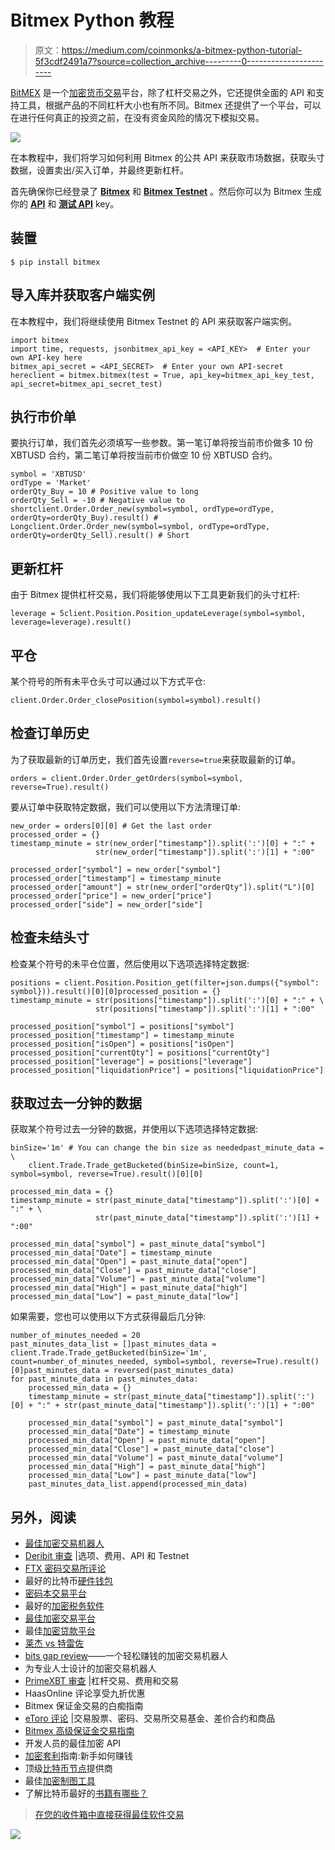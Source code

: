 # Bitmex Python 教程

> 原文：<https://medium.com/coinmonks/a-bitmex-python-tutorial-5f3cdf2491a7?source=collection_archive---------0----------------------->

[BitMEX](https://blog.coincodecap.com/go/bitmex) 是一个[加密货币交易](https://blog.coincodecap.com/tag/crypto-trading/)平台，除了杠杆交易之外，它还提供全面的 API 和支持工具，根据产品的不同杠杆大小也有所不同。Bitmex 还提供了一个平台，可以在进行任何真正的投资之前，在没有资金风险的情况下模拟交易。

![](img/a6aa554e81281943fe23b1be4fa12a05.png)

在本教程中，我们将学习如何利用 Bitmex 的公共 API 来获取市场数据，获取头寸数据，设置卖出/买入订单，并最终更新杠杆。

首先确保你已经登录了 [**Bitmex**](https://www.bitmex.com/register/kOHufx) 和 [**Bitmex Testnet**](https://testnet.bitmex.com/) 。然后你可以为 Bitmex 生成你的 [**API**](https://www.bitmex.com/app/apiKeys) 和 [**测试 API**](https://testnet.bitmex.com/app/apiKeys) key。

## 装置

```
$ pip install bitmex
```

## 导入库并获取客户端实例

在本教程中，我们将继续使用 Bitmex Testnet 的 API 来获取客户端实例。

```
import bitmex
import time, requests, jsonbitmex_api_key = <API_KEY>  # Enter your own API-key here
bitmex_api_secret = <API_SECRET>  # Enter your own API-secret hereclient = bitmex.bitmex(test = True, api_key=bitmex_api_key_test, api_secret=bitmex_api_secret_test) 
```

## 执行市价单

要执行订单，我们首先必须填写一些参数。第一笔订单将按当前市价做多 10 份 XBTUSD 合约，第二笔订单将按当前市价做空 10 份 XBTUSD 合约。

```
symbol = 'XBTUSD'
ordType = 'Market'
orderQty_Buy = 10 # Positive value to long
orderQty_Sell = -10 # Negative value to shortclient.Order.Order_new(symbol=symbol, ordType=ordType, orderQty=orderQty_Buy).result() # Longclient.Order.Order_new(symbol=symbol, ordType=ordType, orderQty=orderQty_Sell).result() # Short
```

## 更新杠杆

由于 Bitmex 提供杠杆交易，我们将能够使用以下工具更新我们的头寸杠杆:

```
leverage = 5client.Position.Position_updateLeverage(symbol=symbol, leverage=leverage).result()
```

## 平仓

某个符号的所有未平仓头寸可以通过以下方式平仓:

```
client.Order.Order_closePosition(symbol=symbol).result()
```

## 检查订单历史

为了获取最新的订单历史，我们首先设置`reverse=true`来获取最新的订单。

```
orders = client.Order.Order_getOrders(symbol=symbol, reverse=True).result()
```

要从订单中获取特定数据，我们可以使用以下方法清理订单:

```
new_order = orders[0][0] # Get the last order
processed_order = {}
timestamp_minute = str(new_order["timestamp"]).split(':')[0] + ":" + 
                   str(new_order["timestamp"]).split(':')[1] + ":00"

processed_order["symbol"] = new_order["symbol"]
processed_order["timestamp"] = timestamp_minute
processed_order["amount"] = str(new_order["orderQty"]).split("L")[0]
processed_order["price"] = new_order["price"]
processed_order["side"] = new_order["side"]
```

## 检查未结头寸

检查某个符号的未平仓位置，然后使用以下选项选择特定数据:

```
positions = client.Position.Position_get(filter=json.dumps({"symbol": symbol})).result()[0][0]processed_position = {}
timestamp_minute = str(positions["timestamp"]).split(':')[0] + ":" + \
                   str(positions["timestamp"]).split(':')[1] + ":00"

processed_position["symbol"] = positions["symbol"]
processed_position["timestamp"] = timestamp_minute
processed_position["isOpen"] = positions["isOpen"]
processed_position["currentQty"] = positions["currentQty"]
processed_position["leverage"] = positions["leverage"]
processed_position["liquidationPrice"] = positions["liquidationPrice"]
```

## 获取过去一分钟的数据

获取某个符号过去一分钟的数据，并使用以下选项选择特定数据:

```
binSize='1m' # You can change the bin size as neededpast_minute_data = \
    client.Trade.Trade_getBucketed(binSize=binSize, count=1, symbol=symbol, reverse=True).result()[0][0]

processed_min_data = {}
timestamp_minute = str(past_minute_data["timestamp"]).split(':')[0] + ":" + \
                   str(past_minute_data["timestamp"]).split(':')[1] + ":00"

processed_min_data["symbol"] = past_minute_data["symbol"]
processed_min_data["Date"] = timestamp_minute
processed_min_data["Open"] = past_minute_data["open"]
processed_min_data["Close"] = past_minute_data["close"]
processed_min_data["Volume"] = past_minute_data["volume"]
processed_min_data["High"] = past_minute_data["high"]
processed_min_data["Low"] = past_minute_data["low"]
```

如果需要，您也可以使用以下方式获得最后几分钟:

```
number_of_minutes_needed = 20
past_minutes_data_list = []past_minutes_data = client.Trade.Trade_getBucketed(binSize='1m', count=number_of_minutes_needed, symbol=symbol, reverse=True).result()[0]past_minutes_data = reversed(past_minutes_data)
for past_minute_data in past_minutes_data:
    processed_min_data = {}
    timestamp_minute = str(past_minute_data["timestamp"]).split(':')[0] + ":" + str(past_minute_data["timestamp"]).split(':')[1] + ":00"

    processed_min_data["symbol"] = past_minute_data["symbol"]
    processed_min_data["Date"] = timestamp_minute
    processed_min_data["Open"] = past_minute_data["open"]
    processed_min_data["Close"] = past_minute_data["close"]
    processed_min_data["Volume"] = past_minute_data["volume"]
    processed_min_data["High"] = past_minute_data["high"]
    processed_min_data["Low"] = past_minute_data["low"]
    past_minutes_data_list.append(processed_min_data)
```

## 另外，阅读

*   [最佳加密交易机器人](/coinmonks/whats-the-best-crypto-trading-bot-in-2020-top-8-bitcoin-trading-bot-c16adeb13317)
*   [Deribit 审查](/coinmonks/deribit-review-options-fees-apis-and-testnet-2ca16c4bbdb2) |选项、费用、API 和 Testnet
*   [FTX 密码交易所评论](/coinmonks/ftx-crypto-exchange-review-53664ac1198f)
*   最好的比特币[硬件钱包](/coinmonks/the-best-cryptocurrency-hardware-wallets-of-2020-e28b1c124069?source=friends_link&sk=324dd9ff8556ab578d71e7ad7658ad7c)
*   [密码本交易平台](/coinmonks/top-10-crypto-copy-trading-platforms-for-beginners-d0c37c7d698c)
*   最好的[加密税务软件](/coinmonks/best-crypto-tax-tool-for-my-money-72d4b430816b)
*   [最佳加密交易平台](/coinmonks/the-best-crypto-trading-platforms-in-2020-the-definitive-guide-updated-c72f8b874555)
*   最佳[加密贷款平台](/coinmonks/top-5-crypto-lending-platforms-in-2020-that-you-need-to-know-a1b675cec3fa)
*   [莱杰 vs 特雷佐](/coinmonks/ledger-vs-trezor-best-hardware-wallet-to-secure-cryptocurrency-22c7a3fd391e)
*   [bits gap review](/coinmonks/bitsgap-review-a-crypto-trading-bot-that-makes-easy-money-a5d88a336df2)——一个轻松赚钱的加密交易机器人
*   为专业人士设计的加密交易机器人
*   [PrimeXBT 审查](/coinmonks/primexbt-review-88e0815be858) |杠杆交易、费用和交易
*   HaasOnline 评论享受九折优惠
*   Bitmex 保证金交易的白痴指南
*   [eToro 评论](/coinmonks/etoro-review-78807ddeb33c) |交易股票、密码、交易所交易基金、差价合约和商品
*   [Bitmex 高级保证金交易指南](/coinmonks/bitmex-advanced-margin-trading-guide-2270c195ce25?source=friends_link&sk=1d986cca731f5084b9a2db4a4bc4a7ad)
*   开发人员的最佳加密 API
*   [加密套利](/coinmonks/crypto-arbitrage-guide-how-to-make-money-as-a-beginner-62bfe5c868f6)指南:新手如何赚钱
*   顶级[比特币节点](https://blog.coincodecap.com/bitcoin-node-solutions)提供商
*   最佳[加密制图工具](/coinmonks/what-are-the-best-charting-platforms-for-cryptocurrency-trading-85aade584d80)
*   了解比特币最好的[书籍有哪些？](/coinmonks/what-are-the-best-books-to-learn-bitcoin-409aeb9aff4b)

> [在您的收件箱中直接获得最佳软件交易](https://coincodecap.com?utm_source=coinmonks)

[![](img/160ce73bd06d46c2250251e7d5969f9d.png)](https://coincodecap.com?utm_source=coinmonks)